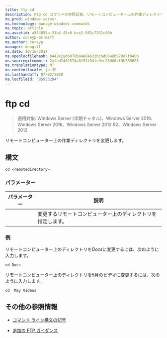 ```yaml
---
title: ftp cd
description: Ftp cd コマンドの参照記事。リモートコンピューター上の作業ディレクトリを変更します。
ms.prod: windows-server
ms.technology: manage-windows-commands
ms.topic: article
ms.assetid: a574855a-31b4-45c6-bce2-581c7231c99b
author: coreyp-at-msft
ms.author: coreyp
manager: dongill
ms.date: 10/16/2017
ms.openlocfilehash: 0442e2ad6070b84e84632bc6d8646b979d7f948b
ms.sourcegitcommit: 2afed2461574a3f53f84fc9ec28d86df3b335685
ms.translationtype: MT
ms.contentlocale: ja-JP
ms.lasthandoff: 07/02/2020
ms.locfileid: "85933294"
---
```

# <a name="ftp-cd"></a>ftp cd

> 適用対象: Windows Server (半期チャネル)、Windows Server 2019、Windows Server 2016、Windows Server 2012 R2、Windows Server 2012

リモートコンピューター上の作業ディレクトリを変更します。

## <a name="syntax"></a>構文

```
cd <remotedirectory>
```

### <a name="parameters"></a>パラメーター

| パラメーター | 説明 |
| --------- | ----------- |
| <remotedirectory> | 変更するリモートコンピューター上のディレクトリを指定します。 |

### <a name="examples"></a>例

リモートコンピューター上のディレクトリを*Docs*に変更するには、次のように入力します。

```
cd Docs
```

リモートコンピューター上のディレクトリを5月の*ビデオ*に変更するには、次のように入力します。

```
cd  May Videos
```

## <a name="additional-references"></a>その他の参照情報

- [コマンド ライン構文の記号](command-line-syntax-key.md)

- [追加の FTP ガイダンス](https://docs.microsoft.com/previous-versions/orphan-topics/ws.10/cc756013(v=ws.10))
